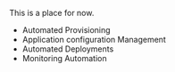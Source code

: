 This is a place for now.
- Automated Provisioning
- Application configuration Management
- Automated Deployments
- Monitoring Automation